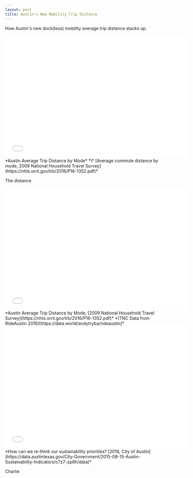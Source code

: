 ```yaml
---
layout: post
title: Austin's New Mobility Trip Distance
---
```

How Austin's new dock(less) mobility average trip distance stacks up.

<iframe width="600" height="400" frameborder="0" scrolling="no" src="//plot.ly/~charlie2343/18.embed"></iframe>
*Austin Average Trip Distance by Mode*
*\* [Average commute distance by mode, 2009 National Household Travel Survey](https://nhts.ornl.gov/trb/2016/P16-1352.pdf)*

The distance 

<iframe width="600" height="400" frameborder="0" scrolling="no" src="//plot.ly/~charlie2343/20.embed"></iframe>
*Austin Average Trip Distance by Mode, [2009 National Household Travel Survey](https://nhts.ornl.gov/trb/2016/P16-1352.pdf)*
*(TNC Data from RideAustin 2016)[https://data.world/andytryba/rideaustin]*


<iframe width="600" height="400" frameborder="0" scrolling="no" src="//plot.ly/~charlie2343/22.embed"></iframe>
*How can we re-think our sustainability priorities? [2016, City of Austin](https://data.austintexas.gov/City-Government/2015-08-15-Austin-Sustainability-Indicators/c7z7-zp6h/data)*

Charlie